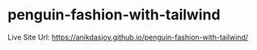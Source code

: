 # penguin-fashion-with-tailwind

 Live Site Url: https://anikdasjoy.github.io/penguin-fashion-with-tailwind/
